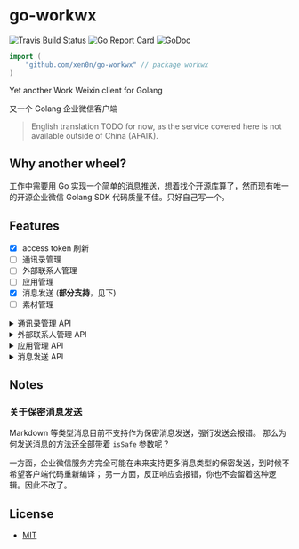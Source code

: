 # go-workwx

[![Travis Build Status](https://img.shields.io/travis/xen0n/go-workwx.svg)](https://travis-ci.org/xen0n/go-workwx)
[![Go Report Card](https://goreportcard.com/badge/github.com/xen0n/go-workwx)](https://goreportcard.com/report/github.com/xen0n/go-workwx)
[![GoDoc](http://godoc.org/github.com/xen0n/go-workwx?status.svg)](http://godoc.org/github.com/xen0n/go-workwx)

```go
import (
    "github.com/xen0n/go-workwx" // package workwx
)
```

Yet another Work Weixin client for Golang

又一个 Golang 企业微信客户端


> English translation TODO for now, as the service covered here is not available
> outside of China (AFAIK).


## Why another wheel?

工作中需要用 Go 实现一个简单的消息推送，想着找个开源库算了，然而现有唯一的开源企业微信 Golang SDK 代码质量不佳。只好自己写一个。


## Features

* [x] access token 刷新
* [ ] 通讯录管理
* [ ] 外部联系人管理
* [ ] 应用管理
* [x] 消息发送 (**部分支持**，见下)
* [ ] 素材管理

<details>
<summary>通讯录管理 API</summary>

* [ ] 成员管理
    - [ ] 创建成员
    - [x] 读取成员 *NOTE: 成员对外信息暂未实现*
    - [ ] 更新成员
    - [ ] 删除成员
    - [ ] 批量删除成员
    - [ ] 获取部门成员
    - [ ] 获取部门成员详情
    - [ ] userid与openid互换
    - [ ] 二次验证
    - [ ] 邀请成员
* [ ] 部门管理
    - [ ] 创建部门
    - [ ] 更新部门
    - [ ] 删除部门
    - [x] 获取部门列表
* [ ] 标签管理
    - [ ] 创建标签
    - [ ] 更新标签名字
    - [ ] 删除标签
    - [ ] 获取标签成员
    - [ ] 增加标签成员
    - [ ] 删除标签成员
    - [ ] 获取标签列表
* [ ] 异步批量接口
    - [ ] 增量更新成员
    - [ ] 全量覆盖成员
    - [ ] 全量覆盖部门
    - [ ] 获取异步任务结果
* [ ] 通讯录回调通知
    - [ ] 成员变更通知
    - [ ] 部门变更通知
    - [ ] 标签变更通知
    - [ ] 异步任务完成通知

</details>

<details>
<summary>外部联系人管理 API</summary>

* [ ] 离职成员的外部联系人再分配
* [ ] 成员对外信息
* [ ] 获取外部联系人详情

</details>

<details>
<summary>应用管理 API</summary>

* [ ] 获取应用
* [ ] 设置应用
* [ ] 自定义菜单
    - [ ] 创建菜单
    - [ ] 获取菜单
    - [ ] 删除菜单

</details>

<details>
<summary>消息发送 API</summary>

* [x] 发送应用消息
* [ ] 接收消息
* [x] 发送消息到群聊会话
    - [ ] 创建群聊会话
    - [ ] 修改群聊会话
    - [ ] 获取群聊会话
    - [x] 应用推送消息

### 消息类型

* [x] 文本消息
* [ ] 图片消息
* [ ] 语音消息
* [ ] 视频消息
* [ ] 文件消息
* [ ] 文本卡片消息
* [ ] 图文消息
* [ ] 图文消息（mpnews）
* [x] markdown消息

</details>

## Notes

### 关于保密消息发送

Markdown 等类型消息目前不支持作为保密消息发送，强行发送会报错。
那么为何发送消息的方法还全部带着 `isSafe` 参数呢？

一方面，企业微信服务方完全可能在未来支持更多消息类型的保密发送，到时候不希望客户端代码重新编译；
另一方面，反正响应会报错，你也不会留着这种逻辑。因此不改了。


## License

* [MIT](./LICENSE)
